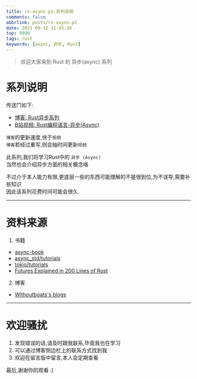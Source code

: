 ```yaml
---
title: rs-async-p1-系列说明
comments: false
abbrlink: posts/rs-async-p1
date: 2021-09-12 11:43:19
top: 9999
tags: rust  
keywords: [async, 异步, Rust]
---
```

> 欢迎大家来到 Rust 的 异步(async) 系列  
<!-- more -->
# 系列说明  
传送门如下:  
- [博客: Rust异步系列](https://jedsek.github.io/categories/rust-async) 
- [B站视频: Rust编程语言-异步(Async)](https://www.bilibili.com/video/BV1uh41167Np)

`博客`的更新速度,快于`视频`  
`博客`若经过重写,则会抽时间更新`视频`     

此系列,我们将学习Rust中的 `异步 (Async)`  
当然也会介绍异步方面的相关概念咯

不过介于本人能力有限,更底层一些的东西可能理解的不是很到位,为不误导,需要补些知识  
因此该系列花费时间可能会很久
- - - 
# 资料来源
1. 书籍  
- [async-book](https://rust-lang.github.io/async-book/**)
- [async_std/tutorials](https://book.async.rs/overview/async-std)
- [tokio/tutorials](https://tokio.rs/tokio/tutorial)
- [Futures Explained in 200 Lines of Rust](https://cfsamson.github.io/books-futures-explained/)

2. 博客
- [Withoutboats's blogs](https://without.boats/blog/)  
______________ 

# 欢迎骚扰  
1. 发现错误的话,请及时跟我联系,毕竟我也在学习
2. 可以通过博客侧边栏上的联系方式找到我  
3. 欢迎在留言版中留言,本人会定期查看  

最后,谢谢你的观看 :)